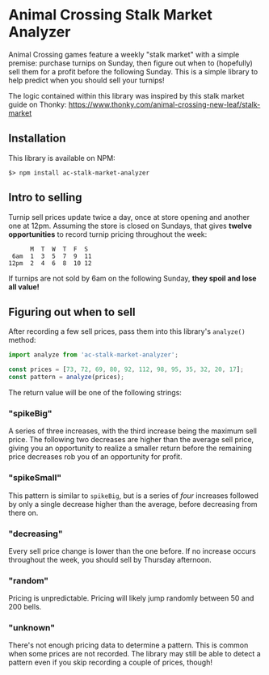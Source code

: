 # Animal Crossing Stalk Market Analyzer

Animal Crossing games feature a weekly "stalk market" with a simple premise: purchase turnips on Sunday, then figure out when to (hopefully) sell them for a profit before the following Sunday. This is a simple library to help predict when you should sell your turnips!

The logic contained within this library was inspired by this stalk market guide on Thonky: https://www.thonky.com/animal-crossing-new-leaf/stalk-market

## Installation

This library is available on NPM:

```
$> npm install ac-stalk-market-analyzer
```

## Intro to selling

Turnip sell prices update twice a day, once at store opening and another one at 12pm. Assuming the store is closed on Sundays, that gives **twelve opportunities** to record turnip pricing throughout the week:

```
      M  T  W  T  F  S
 6am  1  3  5  7  9  11
12pm  2  4  6  8  10 12
```

If turnips are not sold by 6am on the following Sunday, **they spoil and lose all value!**

## Figuring out when to sell

After recording a few sell prices, pass them into this library's `analyze()` method:

```js
import analyze from 'ac-stalk-market-analyzer';

const prices = [73, 72, 69, 80, 92, 112, 98, 95, 35, 32, 20, 17];
const pattern = analyze(prices);
```

The return value will be one of the following strings:

### "spikeBig"

A series of three increases, with the third increase being the maximum sell price. The following two decreases are higher than the average sell price, giving you an opportunity to realize a smaller return before the remaining price decreases rob you of an opportunity for profit.

### "spikeSmall"

This pattern is similar to `spikeBig`, but is a series of _four_ increases followed by only a single decrease higher than the average, before decreasing from there on.

### "decreasing"

Every sell price change is lower than the one before. If no increase occurs throughout the week, you should sell by Thursday afternoon.

### "random"

Pricing is unpredictable. Pricing will likely jump randomly between 50 and 200 bells.

### "unknown"

There's not enough pricing data to determine a pattern. This is common when some prices are not recorded. The library may still be able to detect a pattern even if you skip recording a couple of prices, though!
